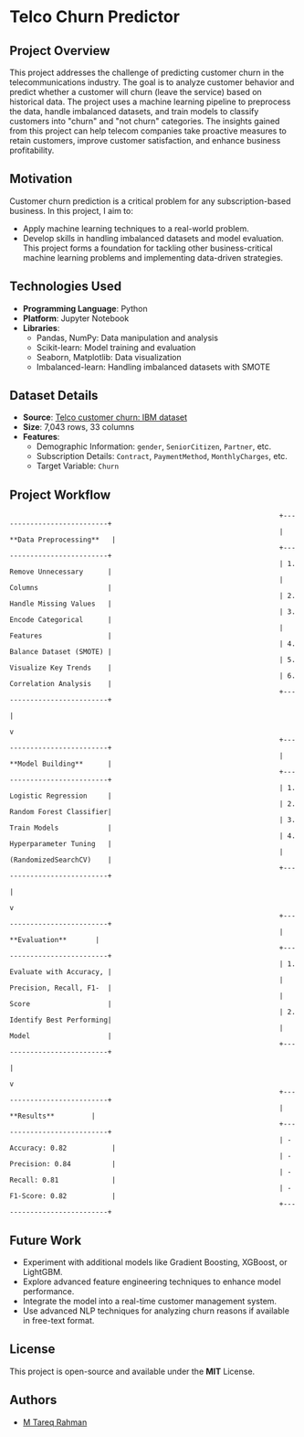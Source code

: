# Telco Churn Predictor

## Project Overview
This project addresses the challenge of predicting customer churn in the telecommunications industry. The goal is to analyze customer behavior and predict whether a customer will churn (leave the service) based on historical data. The project uses a machine learning pipeline to preprocess the data, handle imbalanced datasets, and train models to classify customers into "churn" and "not churn" categories. The insights gained from this project can help telecom companies take proactive measures to retain customers, improve customer satisfaction, and enhance business profitability.


## Motivation
Customer churn prediction is a critical problem for any subscription-based business. In this project, I aim to:

- Apply machine learning techniques to a real-world problem.
- Develop skills in handling imbalanced datasets and model evaluation. This project forms a foundation for tackling other business-critical machine learning problems and implementing data-driven strategies.


## Technologies Used
- **Programming Language**: Python
- **Platform**: Jupyter Notebook
- **Libraries**:
  - Pandas, NumPy: Data manipulation and analysis
  - Scikit-learn: Model training and evaluation
  - Seaborn, Matplotlib: Data visualization
  - Imbalanced-learn: Handling imbalanced datasets with SMOTE
    

## Dataset Details
- **Source**: [Telco customer churn: IBM dataset](https://www.kaggle.com/datasets/yeanzc/telco-customer-churn-ibm-dataset)
- **Size**: 7,043 rows, 33 columns
- **Features**:
  - Demographic Information: `gender`, `SeniorCitizen`, `Partner`, etc.
  - Subscription Details: `Contract`, `PaymentMethod`, `MonthlyCharges`, etc.
  - Target Variable: `Churn`

## Project Workflow
 

                                                                      +---------------------------+
                                                                      |   **Data Preprocessing**   |
                                                                      +---------------------------+
                                                                      | 1. Remove Unnecessary      |
                                                                      |    Columns                 |
                                                                      | 2. Handle Missing Values   |
                                                                      | 3. Encode Categorical      |
                                                                      |    Features                |
                                                                      | 4. Balance Dataset (SMOTE) |
                                                                      | 5. Visualize Key Trends    |
                                                                      | 6. Correlation Analysis    |
                                                                      +---------------------------+
                                                                                  |
                                                                                  v
                                                                      +---------------------------+
                                                                      |    **Model Building**      |
                                                                      +---------------------------+
                                                                      | 1. Logistic Regression     |
                                                                      | 2. Random Forest Classifier|
                                                                      | 3. Train Models            |
                                                                      | 4. Hyperparameter Tuning   |
                                                                      |    (RandomizedSearchCV)    |
                                                                      +---------------------------+
                                                                                  |
                                                                                  v
                                                                      +---------------------------+
                                                                      |       **Evaluation**       |
                                                                      +---------------------------+
                                                                      | 1. Evaluate with Accuracy, |
                                                                      |    Precision, Recall, F1-  |
                                                                      |    Score                   |
                                                                      | 2. Identify Best Performing|
                                                                      |    Model                   |
                                                                      +---------------------------+
                                                                                  |
                                                                                  v
                                                                      +---------------------------+
                                                                      |        **Results**         |
                                                                      +---------------------------+
                                                                      | - Accuracy: 0.82           |
                                                                      | - Precision: 0.84          |
                                                                      | - Recall: 0.81             |
                                                                      | - F1-Score: 0.82           |
                                                                      +---------------------------+



  

## Future Work
- Experiment with additional models like Gradient Boosting, XGBoost, or LightGBM.
- Explore advanced feature engineering techniques to enhance model performance.
- Integrate the model into a real-time customer management system.
- Use advanced NLP techniques for analyzing churn reasons if available in free-text format.

## License
This project is open-source and available under the **MIT** License.

## Authors

- [M Tareq Rahman](https://github.com/Tareq553)
